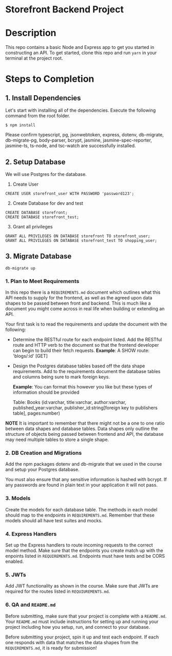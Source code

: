 # Storefront Backend Project

# Description

This repo contains a basic Node and Express app to get you started in constructing an API. To get started, clone this repo and run `yarn` in your terminal at the project root.

# Steps to Completion

## 1. Install Dependencies

Let's start with installing all of the dependencies. Execute the following command from the root folder.

```
$ npm install
```

Please confirm typescript, pg, jsonwebtoken, express, dotenv, db-migrate, db-migrate-pg, body-parser, bcrypt, jasmine, jasmine-spec-reporter, jasmine-ts, ts-node, and tsc-watch are successfully installed.

## 2. Setup Database

We will use Postgres for the database.

1. Create User

```
CREATE USER storefront_user WITH PASSWORD 'password123';
```

2. Create Database for dev and test

```
CREATE DATABASE storefront;
CREATE DATABASE storefront_test;
```

3. Grant all privileges

```
GRANT ALL PRIVILEGES ON DATABASE storefront TO storefront_user;
GRANT ALL PRIVILEGES ON DATABASE storefront_test TO shopping_user;
```

## 3. Migrate Database

```
db-migrate up
```

### 1. Plan to Meet Requirements

In this repo there is a `REQUIREMENTS.md` document which outlines what this API needs to supply for the frontend, as well as the agreed upon data shapes to be passed between front and backend. This is much like a document you might come across in real life when building or extending an API.

Your first task is to read the requirements and update the document with the following:

- Determine the RESTful route for each endpoint listed. Add the RESTful route and HTTP verb to the document so that the frontend developer can begin to build their fetch requests.
  **Example**: A SHOW route: 'blogs/:id' [GET]

- Design the Postgres database tables based off the data shape requirements. Add to the requirements document the database tables and columns being sure to mark foreign keys.

  **Example**: You can format this however you like but these types of information should be provided

  Table: Books (id:varchar, title:varchar, author:varchar, published_year:varchar, publisher_id:string[foreign key to publishers table], pages:number)

**NOTE** It is important to remember that there might not be a one to one ratio between data shapes and database tables. Data shapes only outline the structure of objects being passed between frontend and API, the database may need multiple tables to store a single shape.

### 2. DB Creation and Migrations

Add the npm packages dotenv and db-migrate that we used in the course and setup your Postgres database.

You must also ensure that any sensitive information is hashed with bcrypt. If any passwords are found in plain text in your application it will not pass.

### 3. Models

Create the models for each database table. The methods in each model should map to the endpoints in `REQUIREMENTS.md`. Remember that these models should all have test suites and mocks.

### 4. Express Handlers

Set up the Express handlers to route incoming requests to the correct model method. Make sure that the endpoints you create match up with the enpoints listed in `REQUIREMENTS.md`. Endpoints must have tests and be CORS enabled.

### 5. JWTs

Add JWT functionality as shown in the course. Make sure that JWTs are required for the routes listed in `REQUIUREMENTS.md`.

### 6. QA and `README.md`

Before submitting, make sure that your project is complete with a `README.md`. Your `README.md` must include instructions for setting up and running your project including how you setup, run, and connect to your database.

Before submitting your project, spin it up and test each endpoint. If each one responds with data that matches the data shapes from the `REQUIREMENTS.md`, it is ready for submission!
